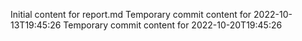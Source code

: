 Initial content for report.md
Temporary commit content for 2022-10-13T19:45:26
Temporary commit content for 2022-10-20T19:45:26

